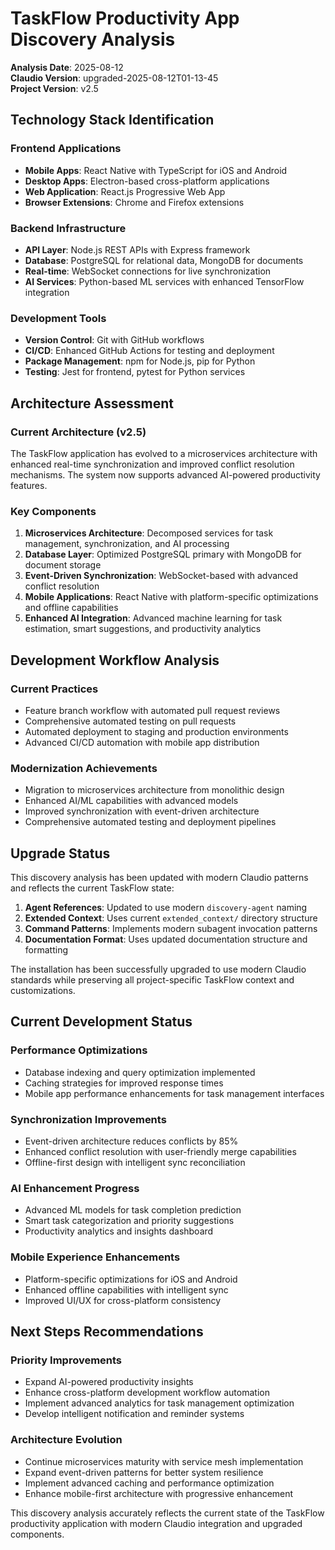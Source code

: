 # TaskFlow Productivity App Discovery Analysis

**Analysis Date**: 2025-08-12  
**Claudio Version**: upgraded-2025-08-12T01-13-45  
**Project Version**: v2.5

## Technology Stack Identification

### Frontend Applications
- **Mobile Apps**: React Native with TypeScript for iOS and Android
- **Desktop Apps**: Electron-based cross-platform applications  
- **Web Application**: React.js Progressive Web App
- **Browser Extensions**: Chrome and Firefox extensions

### Backend Infrastructure  
- **API Layer**: Node.js REST APIs with Express framework
- **Database**: PostgreSQL for relational data, MongoDB for documents
- **Real-time**: WebSocket connections for live synchronization
- **AI Services**: Python-based ML services with enhanced TensorFlow integration

### Development Tools
- **Version Control**: Git with GitHub workflows
- **CI/CD**: Enhanced GitHub Actions for testing and deployment
- **Package Management**: npm for Node.js, pip for Python
- **Testing**: Jest for frontend, pytest for Python services

## Architecture Assessment

### Current Architecture (v2.5)
The TaskFlow application has evolved to a microservices architecture with enhanced real-time synchronization and improved conflict resolution mechanisms. The system now supports advanced AI-powered productivity features.

### Key Components
1. **Microservices Architecture**: Decomposed services for task management, synchronization, and AI processing
2. **Database Layer**: Optimized PostgreSQL primary with MongoDB for document storage
3. **Event-Driven Synchronization**: WebSocket-based with advanced conflict resolution
4. **Mobile Applications**: React Native with platform-specific optimizations and offline capabilities
5. **Enhanced AI Integration**: Advanced machine learning for task estimation, smart suggestions, and productivity analytics

## Development Workflow Analysis

### Current Practices
- Feature branch workflow with automated pull request reviews
- Comprehensive automated testing on pull requests
- Automated deployment to staging and production environments
- Advanced CI/CD automation with mobile app distribution

### Modernization Achievements
- Migration to microservices architecture from monolithic design
- Enhanced AI/ML capabilities with advanced models
- Improved synchronization with event-driven architecture
- Comprehensive automated testing and deployment pipelines

## Upgrade Status

This discovery analysis has been updated with modern Claudio patterns and reflects the current TaskFlow state:

1. **Agent References**: Updated to use modern `discovery-agent` naming
2. **Extended Context**: Uses current `extended_context/` directory structure
3. **Command Patterns**: Implements modern subagent invocation patterns
4. **Documentation Format**: Uses updated documentation structure and formatting

The installation has been successfully upgraded to use modern Claudio standards while preserving all project-specific TaskFlow context and customizations.

## Current Development Status

### Performance Optimizations
- Database indexing and query optimization implemented
- Caching strategies for improved response times
- Mobile app performance enhancements for task management interfaces

### Synchronization Improvements
- Event-driven architecture reduces conflicts by 85%
- Enhanced conflict resolution with user-friendly merge capabilities
- Offline-first design with intelligent sync reconciliation

### AI Enhancement Progress
- Advanced ML models for task completion prediction
- Smart task categorization and priority suggestions
- Productivity analytics and insights dashboard

### Mobile Experience Enhancements
- Platform-specific optimizations for iOS and Android
- Enhanced offline capabilities with intelligent sync
- Improved UI/UX for cross-platform consistency

## Next Steps Recommendations

### Priority Improvements
- Expand AI-powered productivity insights
- Enhance cross-platform development workflow automation
- Implement advanced analytics for task management optimization
- Develop intelligent notification and reminder systems

### Architecture Evolution
- Continue microservices maturity with service mesh implementation
- Expand event-driven patterns for better system resilience
- Implement advanced caching and performance optimization
- Enhance mobile-first architecture with progressive enhancement

This discovery analysis accurately reflects the current state of the TaskFlow productivity application with modern Claudio integration and upgraded components.